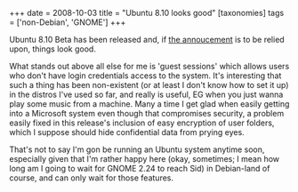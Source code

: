 +++
date = 2008-10-03
title = "Ubuntu 8.10 looks good"
[taxonomies]
tags = ['non-Debian', 'GNOME']
+++

Ubuntu 8.10 Beta has been released and, if [the annoucement] is to be
relied upon, things look good.

What stands out above all else for me is 'guest sessions' which allows
users who don't have login credentials access to the system. It's
interesting that such a thing has been non-existent (or at least I
don't know how to set it up) in the distros I've used so far, and
really is useful, EG when you just wanna play some music from a machine.
Many a time I get glad when easily getting into a Microsoft system even
though that compromises security, a problem easily fixed in this
release's inclusion of easy encryption of user folders, which I suppose
should hide confidential data from prying eyes.

That's not to say I'm gon be running an Ubuntu system anytime soon,
especially given that I'm rather happy here (okay, sometimes; I mean
how long am I going to wait for GNOME 2.24 to reach Sid) in Debian-land
of course, and can only wait for those features.

  [the annoucement]: https://lists.ubuntu.com/archives/ubuntu-announce/2008-October/000114.html
